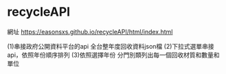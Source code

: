 # recycleAPI
網址 https://easonsxs.github.io/recycleAPI/html/index.html

(1)串接政府公開資料平台的api 全台整年度回收資料json檔
(2)下拉式選單串接api，依照年份順序排列
(3)依照選擇年份 分門別類列出每一個回收材質和數量和單位
